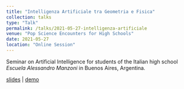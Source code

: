 ```yaml
---
title: "Intelligenza Artificiale tra Geometria e Fisica"
collection: talks
type: "Talk"
permalink: /talks/2021-05-27-intelligenza-artificiale
venue: "Pop Science Encounters for High Schools"
date: 2021-05-27
location: "Online Session"
---
```


Seminar on Artificial Intelligence for students of the Italian high school *Escuela Alessandro Manzoni* in Buenos Aires, Argentina.

[slides](https://riccardo.rigoletto.dynu.net/slides/ai_demo_20210527.html) | [demo](https://github.com/thesfinox/demo-liceo)
